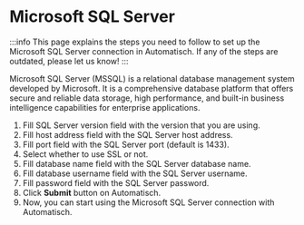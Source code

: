 # Microsoft SQL Server

:::info
This page explains the steps you need to follow to set up the Microsoft SQL Server
connection in Automatisch. If any of the steps are outdated, please let us know!
:::

Microsoft SQL Server (MSSQL) is a relational database management system developed by Microsoft.
It is a comprehensive database platform that offers secure and reliable data storage, high performance, and built-in business intelligence capabilities for enterprise applications.

1. Fill SQL Server version field with the version that you are using.
2. Fill host address field with the SQL Server host address.
3. Fill port field with the SQL Server port (default is 1433).
4. Select whether to use SSL or not.
5. Fill database name field with the SQL Server database name.
6. Fill database username field with the SQL Server username.
7. Fill password field with the SQL Server password.
8. Click **Submit** button on Automatisch.
9. Now, you can start using the Microsoft SQL Server connection with Automatisch.
